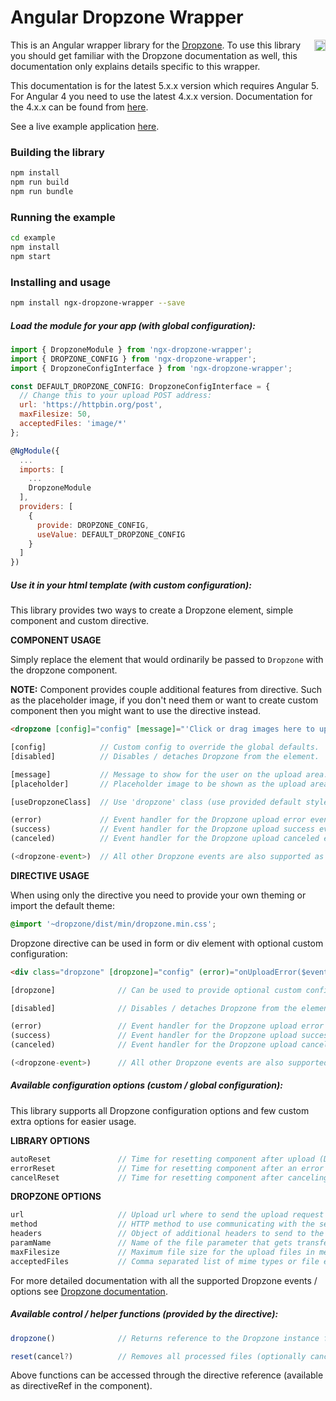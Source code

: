 # Angular Dropzone Wrapper

<a href="https://badge.fury.io/js/ngx-dropzone-wrapper"><img src="https://badge.fury.io/js/ngx-dropzone-wrapper.svg" align="right" alt="npm version" height="18"></a>

This is an Angular wrapper library for the [Dropzone](http://www.dropzonejs.com/). To use this library you should get familiar with the Dropzone documentation as well, this documentation only explains details specific to this wrapper.

This documentation is for the latest 5.x.x version which requires Angular 5. For Angular 4 you need to use the latest 4.x.x version. Documentation for the 4.x.x can be found from <a href="https://github.com/zefoy/ngx-dropzone-wrapper/tree/4.x.x/">here</a>.

See a live example application <a href="https://zefoy.github.io/ngx-dropzone-wrapper/">here</a>.

### Building the library

```bash
npm install
npm run build
npm run bundle
```

### Running the example

```bash
cd example
npm install
npm start
```

### Installing and usage

```bash
npm install ngx-dropzone-wrapper --save
```

##### Load the module for your app (with global configuration):

```javascript
import { DropzoneModule } from 'ngx-dropzone-wrapper';
import { DROPZONE_CONFIG } from 'ngx-dropzone-wrapper';
import { DropzoneConfigInterface } from 'ngx-dropzone-wrapper';

const DEFAULT_DROPZONE_CONFIG: DropzoneConfigInterface = {
  // Change this to your upload POST address:
  url: 'https://httpbin.org/post',
  maxFilesize: 50,
  acceptedFiles: 'image/*'
};

@NgModule({
  ...
  imports: [
    ...
    DropzoneModule
  ],
  providers: [
    {
      provide: DROPZONE_CONFIG,
      useValue: DEFAULT_DROPZONE_CONFIG
    }
  ]
})
```

##### Use it in your html template (with custom configuration):

This library provides two ways to create a Dropzone element, simple component and custom directive.

**COMPONENT USAGE**

Simply replace the element that would ordinarily be passed to `Dropzone` with the dropzone component.

**NOTE:** Component provides couple additional features from directive. Such as the placeholder image, if you don't need them or want to create custom component then you might want to use the directive instead.

```html
<dropzone [config]="config" [message]="'Click or drag images here to upload'" (error)="onUploadError($event)" (success)="onUploadSuccess($event)"></dropzone>
```

```javascript
[config]            // Custom config to override the global defaults.
[disabled]          // Disables / detaches Dropzone from the element.

[message]           // Message to show for the user on the upload area.
[placeholder]       // Placeholder image to be shown as the upload area.

[useDropzoneClass]  // Use 'dropzone' class (use provided default styles).

(error)             // Event handler for the Dropzone upload error event.
(success)           // Event handler for the Dropzone upload success event.
(canceled)          // Event handler for the Dropzone upload canceled event.

(<dropzone-event>)  // All other Dropzone events are also supported as bindings.
```

**DIRECTIVE USAGE**

When using only the directive you need to provide your own theming or import the default theme:

```css
@import '~dropzone/dist/min/dropzone.min.css';
```

Dropzone directive can be used in form or div element with optional custom configuration:

```html
<div class="dropzone" [dropzone]="config" (error)="onUploadError($event)" (success)="onUploadSuccess($event)"></div>
```

```javascript
[dropzone]              // Can be used to provide optional custom config.

[disabled]              // Disables / detaches Dropzone from the element.

(error)                 // Event handler for the Dropzone upload error event.
(success)               // Event handler for the Dropzone upload success event.
(canceled)              // Event handler for the Dropzone upload canceled event.

(<dropzone-event>)      // All other Dropzone events are also supported as bindings.
```

##### Available configuration options (custom / global configuration):

This library supports all Dropzone configuration options and few custom extra options for easier usage.

**LIBRARY OPTIONS**

```javascript
autoReset               // Time for resetting component after upload (Default: null).
errorReset              // Time for resetting component after an error (Default: null).
cancelReset             // Time for resetting component after canceling (Default: null).
```

**DROPZONE OPTIONS**

```javascript
url                     // Upload url where to send the upload request (Default: '').
method                  // HTTP method to use communicating with the server (Default: 'post').
headers                 // Object of additional headers to send to the server (Default: null).
paramName               // Name of the file parameter that gets transferred (Default: 'file').
maxFilesize             // Maximum file size for the upload files in megabytes (Default: null).
acceptedFiles           // Comma separated list of mime types or file extensions (Default: null).
```

For more detailed documentation with all the supported Dropzone events / options see [Dropzone documentation](http://www.dropzonejs.com/#configuration-options).

##### Available control / helper functions (provided by the directive):

```javascript
dropzone()              // Returns reference to the Dropzone instance for full API access.

reset(cancel?)          // Removes all processed files (optionally cancels uploads as well).
```

Above functions can be accessed through the directive reference (available as directiveRef in the component).
